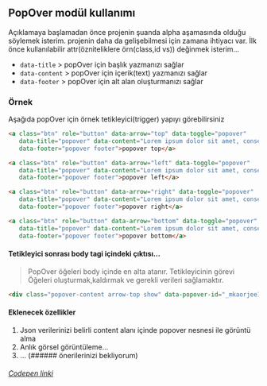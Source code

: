 ## PopOver modül kullanımı
Açıklamaya başlamadan önce projenin şuanda alpha aşamasında olduğu söylemek isterim. projenin daha da gelişebilmesi için zamana ihtiyacı var. İlk önce kullanılabilir attr(özniteliklere örn(class,id vs)) değinmek isterim...
- `data-title` > popOver için başlık yazmanızı sağlar
- `data-content` > popOver için içerik(text) yazmanızı sağlar
- `data-footer` > popOver için alt alan oluşturmanızı sağlar

### Örnek
Aşağıda popOver için örnek tetikleyici(trigger) yapıyı görebilirsiniz
```html
<a class="btn" role="button" data-arrow="top" data-toggle="popover"
   data-title="popover" data-content="Lorem ipsum dolor sit amet, consectetur adipisicing elit."
   data-footer="popover footer">popover top</a>

<a class="btn" role="button" data-arrow="left" data-toggle="popover"
   data-title="popover" data-content="Lorem ipsum dolor sit amet, consectetur adipisicing elit."
   data-footer="popover footer">popover left</a>

<a class="btn" role="button" data-arrow="right" data-toggle="popover"
   data-title="popover" data-content="Lorem ipsum dolor sit amet, consectetur adipisicing elit."
   data-footer="popover footer">popover right</a>

<a class="btn" role="button" data-arrow="bottom" data-toggle="popover"
   data-title="popover" data-content="Lorem ipsum dolor sit amet, consectetur adipisicing elit."
   data-footer="popover footer">popover bottom</a>

```
#### Tetikleyici sonrası body tagi içindeki çıktısı...
> PopOver öğeleri body içinde en alta atanır. Tetikleyicinin görevi Öğeleri oluşturmak,kaldırmak ve gerekli verileri sağlamaktır.

```html
<div class="popover-content arrow-top show" data-popover-id="_mkaorjee1" style="transform: translate3d(266.039px, 110.297px, 0px);"><div class="popover-header">popover</div><div class="popover-body">Lorem ipsum dolor sit amet, consectetur adipisicing elit.</div><div class="popover-footer">popover footer</div></div>

```

#### Eklenecek özellikler
1. Json verilerinizi belirli content alanı içinde popover nesnesi ile görüntü alma
2. Anlık görsel görüntüleme...
3. ... (###### önerilerinizi bekliyorum)

###### [Codepen linki](https://codepen.io/by-Meftunca/pen/aqpoeO)
